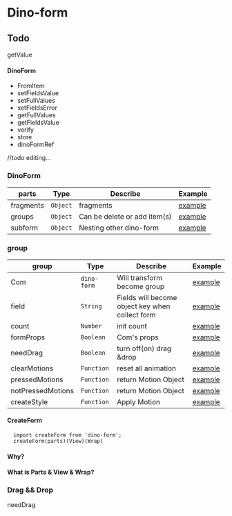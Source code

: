 # Dino-form

## Todo 
  getValue



#### DinoForm
* FromItem
* setFieldsValue
* setFullValues
* setFieldsError
* getFullValues
* getFieldsValue
* verify
* store
* dinoFormRef


//todo editing...
### DinoForm
parts      | Type    |     Describe | Example 
---        | ---     |    ---       | --- 
fragments   | `Object`       |    fragments       |  [example](wwww)
groups       | `Object`     |    Can be delete or add item(s)| [example](wwww)
subform       | `Object`     |    Nesting other dino-form       | [example](wwww)

### group
group      | Type    |     Describe | Example 
---        | ---     |    ---       | --- 
Com | `dino-form`       |   Will transform become group |  [example](wwww)
field | `String`       |    Fields will become object key when collect form    |  [example](wwww)
count | `Number`       |    init count       |  [example](wwww)
formProps | `Boolean`       |    Com's props |  [example](wwww)
needDrag | `Boolean`       |    turn off(on) drag &drop       |  [example](wwww)
clearMotions | `Function`       |    reset all animation  |  [example](wwww)
pressedMotions | `Function`       |  return Motion Object       |  [example](wwww)
notPressedMotions | `Function`       |    return Motion Object        |  [example](wwww)
createStyle | `Function`       |   Apply Motion    |  [example](wwww)
#### CreateForm
```
  import createForm from 'dino-form';
  createForm(parts)(View)(Wrap)
```

#### Why?

#### What is Parts & View & Wrap?

### Drag && Drop
needDrag



